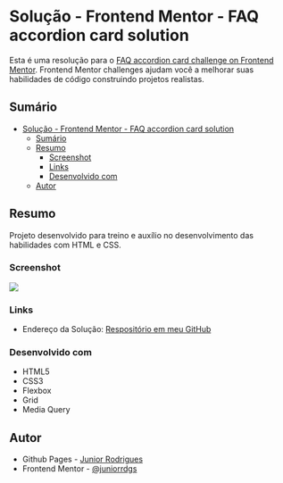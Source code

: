 # Solução - Frontend Mentor - FAQ accordion card solution

Esta é uma resolução para o [FAQ accordion card challenge on Frontend Mentor](https://www.frontendmentor.io/challenges/faq-accordion-card-XlyjD0Oam). Frontend Mentor challenges ajudam você a melhorar suas habilidades de código construindo projetos realistas. 

## Sumário

- [Solução - Frontend Mentor - FAQ accordion card solution](#solução---frontend-mentor---faq-accordion-card-solution)
  - [Sumário](#sumário)
  - [Resumo](#resumo)
    - [Screenshot](#screenshot)
    - [Links](#links)
    - [Desenvolvido com](#desenvolvido-com)
  - [Autor](#autor)

## Resumo
Projeto desenvolvido para treino e auxílio no desenvolvimento das habilidades com HTML e CSS.

### Screenshot
![](.assets/images/screenshot.png)

### Links
- Endereço da Solução: [Respositório em meu GitHub](https://github.com/juniorrdgs/faq-accordion-card)

### Desenvolvido com
- HTML5
- CSS3
- Flexbox
- Grid
- Media Query

## Autor

- Github Pages - [Junior Rodrigues](https://juniorrdgs.github.io)
- Frontend Mentor - [@juniorrdgs](https://www.frontendmentor.io/profile/juniorrdgs)